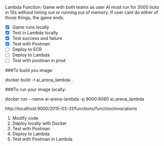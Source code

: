 Lambda Function: 
Game with both teams as user AI must run for 3000 ticks in 10s without timing out or running out of memory. If user cant do either of those things, the game ends.

- [x] Game runs locally
- [x] Test in Lambda locally
- [x] Test success and failure 
- [x] Test with Postman 
- [ ] Deploy to ECR
- [ ] Deploy to Lambda
- [ ] Test with postman in prod

###To build you image:

docker build -t ai_arena_lambda .

###To run your image locally:

docker run --name ai-arena-lambda -p 9000:8080 ai_arena_lambda

http://localhost:9000/2015-03-31/functions/function/invocations

1. Modify code
2. Deploy locally with Docker
3. Test with Postman
4. Deploy to Lambda
5. Test with Postman in Lambda